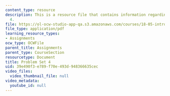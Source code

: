 ```yaml
---
content_type: resource
description: This is a resource file that contains information regarding problem set
  4.
file: https://ol-ocw-studio-app-qa.s3.amazonaws.com/courses/18-05-introduction-to-probability-and-statistics-spring-2014/39e490f3e789f70e493d948366635cec_MIT18_05S14_ps4.pdf
file_type: application/pdf
learning_resource_types:
- Assignments
ocw_type: OCWFile
parent_title: Assignments
parent_type: CourseSection
resourcetype: Document
title: Problem Set 4
uid: 39e490f3-e789-f70e-493d-948366635cec
video_files:
  video_thumbnail_file: null
video_metadata:
  youtube_id: null
---
```

